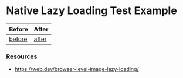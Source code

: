 # Native Lazy Loading Test Example

| Before  | After |
| ------------- | ------------- |
| [before](https://mustafadalga.github.io/native-lazy-loading/before.html) | [after](https://mustafadalga.github.io/native-lazy-loading/after.html) |




### Resources
* https://web.dev/browser-level-image-lazy-loading/
